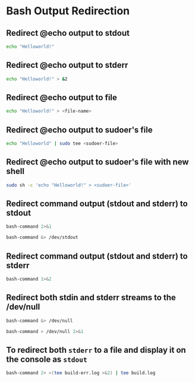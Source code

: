 # Bash Output Redirection

## Redirect @echo output to stdout

```bash
echo "Helloworld!"
```

## Redirect @echo output to stderr

```bash
echo "Helloworld!" > &2
```

## Redirect @echo output to file

```bash
echo "Helloworld!" > <file-name>
```

## Redirect @echo output to sudoer's file

```bash
echo "Helloworld" | sudo tee <sudoer-file>
```

## Redirect @echo output to sudoer's file with new shell

```bash
sudo sh -c 'echo "Helloworld!" > <sudoer-file>'
```

## Redirect command output (stdout and stderr) to stdout

```bash
bash-command 2>&1
```

```bash
bash-command &> /dev/stdout
```

## Redirect command output (stdout and stderr) to stderr

```bash
bash-command 1>&2
```

## Redirect both stdin and stderr streams to the /dev/null

```bash
bash-command &> /dev/null
```

```bash
bash-command > /dev/null 2>&1
```

## To redirect both `stderr` to a file and display it on the console as `stdout`

```bash
bash-command 2> >(tee build-err.log >&2) | tee build.log
```

